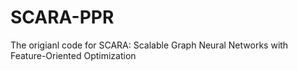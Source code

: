 # SCARA-PPR
The origianl code for SCARA: Scalable Graph Neural Networks with Feature-Oriented Optimization
